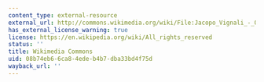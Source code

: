 ```yaml
---
content_type: external-resource
external_url: http://commons.wikimedia.org/wiki/File:Jacopo_Vignali_-_Orph%C3%A9e_et_Eurydice.jpg
has_external_license_warning: true
license: https://en.wikipedia.org/wiki/All_rights_reserved
status: ''
title: Wikimedia Commons
uid: 08b74eb6-6ca8-4ede-b4b7-dba33bd4f75d
wayback_url: ''
---
```

